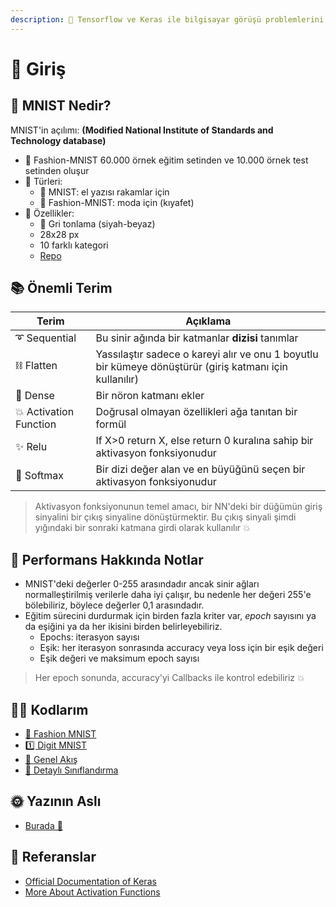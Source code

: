 ```yaml
---
description: 🚪 Tensorflow ve Keras ile bilgisayar görüşü problemlerini çözmeye giriş 
---
```


# 🌱 Giriş

## 👗 MNIST Nedir?
MNIST'in açılımı: **(Modified National Institute of Standards and Technology database)**

* 🔎 Fashion-MNIST 60.000 örnek eğitim setinden ve 10.000 örnek test setinden oluşur
* 🎨 Türleri:
  * 🔢 MNIST: el yazısı rakamlar için
  * 👗 Fashion-MNIST: moda için (kıyafet)
* 📃 Özellikler:
  * 🌚 Gri tonlama (siyah-beyaz)
  * 28x28 px
  * 10 farklı kategori
  * [Repo](https://github.com/zalandoresearch/fashion-mnist)

## 📚 Önemli Terim
| Terim           | Açıklama   |
| --------------- |---------------|
| ➰ Sequential      | Bu sinir ağında bir katmanlar **dizisi** tanımlar |
| ⛓ Flatten          | Yassılaştır sadece o kareyi alır ve onu 1 boyutlu bir kümeye dönüştürür (giriş katmanı için kullanılır) |
| 🔷 Dense           | Bir nöron katmanı ekler |
| 💥 Activation Function | Doğrusal olmayan özellikleri ağa tanıtan bir formül |
| ✨ Relu            | If X>0 return X, else return 0 kuralına sahip bir aktivasyon fonksiyonudur |
| 🎨 Softmax         | Bir dizi değer alan ve en büyüğünü seçen bir aktivasyon fonksiyonudur |


> Aktivasyon fonksiyonunun temel amacı, bir NN'deki bir düğümün giriş sinyalini bir çıkış sinyaline dönüştürmektir. Bu çıkış sinyali şimdi yığındaki bir sonraki katmana girdi olarak kullanılır 💥

## 💫 Performans Hakkında Notlar
* MNIST'deki değerler 0-255 arasındadır ancak sinir ağları normalleştirilmiş verilerle daha iyi çalışır, bu nedenle her değeri 255'e bölebiliriz, böylece değerler 0,1 arasındadır.
* Eğitim sürecini durdurmak için birden fazla kriter var, _epoch_ sayısını ya da eşiğini ya da her ikisini birden belirleyebiliriz.
  * Epochs: iterasyon sayısı
  * Eşik: her iterasyon sonrasında accuracy veya loss için bir eşik değeri
  * Eşik değeri ve maksimum epoch sayısı

> Her epoch sonunda, accuracy'yi Callbacks ile kontrol edebiliriz 💥

## 👩‍💻 Kodlarım
- [👗 Fashion MNIST](./0-Fashion-MNIST.ipynb)
- [1️⃣ Digit MNIST](./1-DIGIT-MNIST.ipynb)
- [🎈 Genel Akış](./2-CNNWorkflow.ipynb)
- [🎨 Detaylı Sınıflandırma](./3-DetailedClassfication.ipynb)


## 🌞 Yazının Aslı
- [Burada 🐾](https://dl.asmaamir.com/2-intro2computervision/a-introduction)

## 🧐 Referanslar
* [Official Documentation of Keras](https://keras.io/)
* [More About Activation Functions](https://keras.io/activations/)
